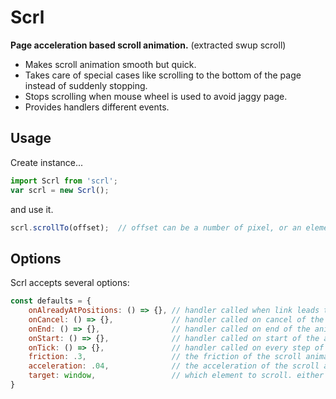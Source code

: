 # Scrl
**Page acceleration based scroll animation.** (extracted swup scroll)
* Makes scroll animation smooth but quick.
* Takes care of special cases like scrolling to the bottom of the page instead of suddenly stopping.
* Stops scrolling when mouse wheel is used to avoid jaggy page.
* Provides handlers different events. 


## Usage
Create instance...
```javascript
import Scrl from 'scrl';
var scrl = new Scrl();
```
and use it.
```javascript
scrl.scrollTo(offset);  // offset can be a number of pixel, or an element on the page
```

## Options
Scrl accepts several options:
```javascript
const defaults = {
    onAlreadyAtPositions: () => {}, // handler called when link leads to the offset page is already at
    onCancel: () => {},             // handler called on cancel of the animation by mouse scroll
    onEnd: () => {},                // handler called on end of the animation
    onStart: () => {},              // handler called on start of the animation
    onTick: () => {},               // handler called on every step of the animation
    friction: .3,                   // the friction of the scroll animation    
    acceleration: .04,              // the acceleration of the scroll animation,
    target: window,                 // which element to scroll. either window or an element on the page
}
```